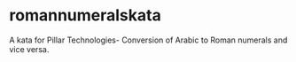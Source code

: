 # romannumeralskata
A kata for Pillar Technologies- Conversion of Arabic to Roman numerals and vice versa.
